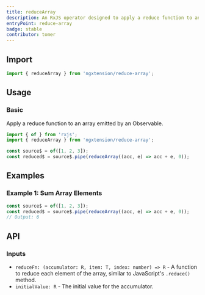 ```yaml
---
title: reduceArray
description: An RxJS operator designed to apply a reduce function to an array within an Observable stream, simplifying array transformations.
entryPoint: reduce-array
badge: stable
contributor: tomer
---
```


## Import

```ts
import { reduceArray } from 'ngxtension/reduce-array';
```

## Usage

### Basic

Apply a reduce function to an array emitted by an Observable.

```ts
import { of } from 'rxjs';
import { reduceArray } from 'ngxtension/reduce-array';

const source$ = of([1, 2, 3]);
const reduced$ = source$.pipe(reduceArray((acc, e) => acc + e, 0));
```

## Examples

### Example 1: Sum Array Elements

```ts
const source$ = of([1, 2, 3]);
const reduced$ = source$.pipe(reduceArray((acc, e) => acc + e, 0));
// Output: 6
```

## API

### Inputs

- `reduceFn: (accumulator: R, item: T, index: number) => R` - A function to reduce each element of the array, similar to JavaScript's `.reduce()` method.
- `initialValue: R` - The initial value for the accumulator.
